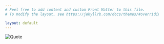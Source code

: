 ```yaml
---
# Feel free to add content and custom Front Matter to this file.
# To modify the layout, see https://jekyllrb.com/docs/themes/#overriding-theme-defaults

layout: default
---
```

![Quote](https://m.media-amazon.com/images/I/81oIW44lpoL._AC_UF894,1000_QL80_.jpg)
